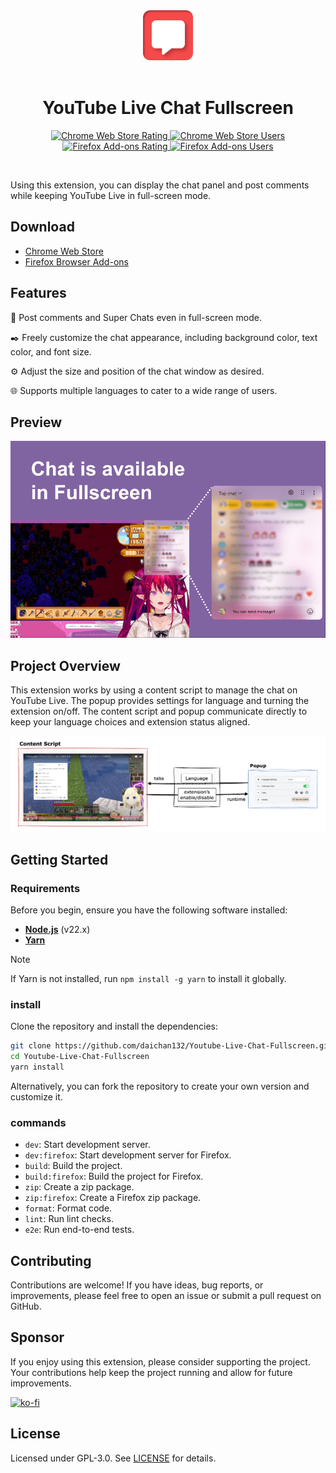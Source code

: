 <div align="center">
  <img src="public/icon/128.png" alt="YouTube Live Chat Fullscreen Logo" width="80" />
</div>
<br>
<h1 align="center">YouTube Live Chat Fullscreen</h1>
<p align="center">
  <a target="_blank" href="https://chromewebstore.google.com/detail/youtube-live-chat-fullscr/dlnjcbkmomenmieechnmgglgcljhoepd">
    <img alt="Chrome Web Store Rating" src="https://img.shields.io/chrome-web-store/rating/dlnjcbkmomenmieechnmgglgcljhoepd?style=social&logo=googlechrome"/>
  </a>
  <a target="_blank" href="https://chromewebstore.google.com/detail/youtube-live-chat-fullscr/dlnjcbkmomenmieechnmgglgcljhoepd">
    <img alt="Chrome Web Store Users" src="https://img.shields.io/chrome-web-store/users/dlnjcbkmomenmieechnmgglgcljhoepd?style=social&logo=googlechrome"/>
  </a>
  <a target="_blank" href="https://addons.mozilla.org/ja/firefox/addon/youtube-live-chat-fullscreen/">
    <img alt="Firefox Add-ons Rating" src="https://img.shields.io/amo/rating/youtube-live-chat-fullscreen?style=social&logo=firefox"/>
  </a>
  <a target="_blank" href="https://addons.mozilla.org/ja/firefox/addon/youtube-live-chat-fullscreen/">
    <img alt="Firefox Add-ons Users" src="https://img.shields.io/amo/users/youtube-live-chat-fullscreen?style=social&logo=firefox"/>
  </a>
</p>
<br>

Using this extension, you can display the chat panel and post comments while keeping YouTube Live in full-screen mode.

## Download
- [Chrome Web Store](https://chromewebstore.google.com/detail/youtube-live-chat-fullscr/dlnjcbkmomenmieechnmgglgcljhoepd)
- [Firefox Browser Add-ons](https://addons.mozilla.org/ja/firefox/addon/youtube-live-chat-fullscreen/)


## Features
💬 Post comments and Super Chats even in full-screen mode.

✒️ Freely customize the chat appearance, including background color, text color, and font size.

⚙️ Adjust the size and position of the chat window as desired.

🌐 Supports multiple languages to cater to a wide range of users.

## Preview
![Preview](./.github/preview.png)

## Project Overview
This extension works by using a content script to manage the chat on YouTube Live. The popup provides settings for language and turning the extension on/off. The content script and popup communicate directly to keep your language choices and extension status aligned.

![System](./.github/system_overview.drawio.png)

## Getting Started

### Requirements

Before you begin, ensure you have the following software installed:

- **[Node.js](https://nodejs.org)** (v22.x)
- **[Yarn](https://yarnpkg.com)**

> [!NOTE]
> If Yarn is not installed, run `npm install -g yarn` to install it globally.

### install

Clone the repository and install the dependencies:

```bash
git clone https://github.com/daichan132/Youtube-Live-Chat-Fullscreen.git
cd Youtube-Live-Chat-Fullscreen
yarn install
```

Alternatively, you can fork the repository to create your own version and customize it.

### commands
- `dev`: Start development server.
- `dev:firefox`: Start development server for Firefox.
- `build`: Build the project.
- `build:firefox`: Build the project for Firefox.
- `zip`: Create a zip package.
- `zip:firefox`: Create a Firefox zip package.
- `format`: Format code.
- `lint`: Run lint checks.
- `e2e`: Run end-to-end tests.

## Contributing
Contributions are welcome! If you have ideas, bug reports, or improvements, please feel free to open an issue or submit a pull request on GitHub.

## Sponsor
If you enjoy using this extension, please consider supporting the project.
Your contributions help keep the project running and allow for future improvements.

[![ko-fi](https://ko-fi.com/img/githubbutton_sm.svg)](https://ko-fi.com/D1D01A39U6)

## License
Licensed under GPL-3.0. See [LICENSE](LICENSE) for details.

